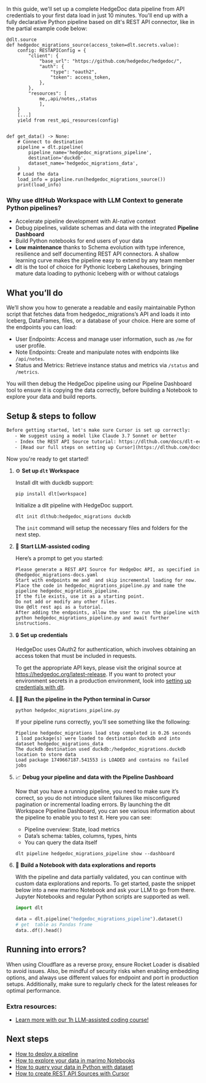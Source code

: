 In this guide, we'll set up a complete HedgeDoc data pipeline from API credentials to your first data load in just 10 minutes. You'll end up with a fully declarative Python pipeline based on dlt's REST API connector, like in the partial example code below:

```python-outcome
@dlt.source
def hedgedoc_migrations_source(access_token=dlt.secrets.value):
    config: RESTAPIConfig = {
        "client": {
            "base_url": "https://github.com/hedgedoc/hedgedoc/",
            "auth": {
                "type": "oauth2",
                "token": access_token,
            },
        },
        "resources": [
            me,,api/notes,,status
            ],
    }
    [...]
    yield from rest_api_resources(config)


def get_data() -> None:
    # Connect to destination
    pipeline = dlt.pipeline(
        pipeline_name='hedgedoc_migrations_pipeline',
        destination='duckdb',
        dataset_name='hedgedoc_migrations_data', 
    )
    # Load the data
    load_info = pipeline.run(hedgedoc_migrations_source())
    print(load_info) 
```

### Why use dltHub Workspace with LLM Context to generate Python pipelines?

- Accelerate pipeline development with AI-native context
- Debug pipelines, validate schemas and data with the integrated **Pipeline Dashboard**
- Build Python notebooks for end users of your data
- **Low maintenance** thanks to Schema evolution with type inference, resilience and self documenting REST API connectors. A shallow learning curve makes the pipeline easy to extend by any team member
- dlt is the tool of choice for Pythonic Iceberg Lakehouses, bringing mature data loading to pythonic Iceberg with or without catalogs

## What you’ll do

We’ll show you how to generate a readable and easily maintainable Python script that fetches data from hedgedoc_migrations’s API and loads it into Iceberg, DataFrames, files, or a database of your choice. Here are some of the endpoints you can load:

- User Endpoints: Access and manage user information, such as `/me` for user profile.
- Note Endpoints: Create and manipulate notes with endpoints like `/api/notes`.
- Status and Metrics: Retrieve instance status and metrics via `/status` and `/metrics`.

You will then debug the HedgeDoc pipeline using our Pipeline Dashboard tool to ensure it is copying the data correctly, before building a Notebook to explore your data and build reports.

## Setup & steps to follow

```default
Before getting started, let's make sure Cursor is set up correctly:
   - We suggest using a model like Claude 3.7 Sonnet or better
   - Index the REST API Source tutorial: https://dlthub.com/docs/dlt-ecosystem/verified-sources/rest_api/ and add it to context as **@dlt rest api**
   - [Read our full steps on setting up Cursor](https://dlthub.com/docs/dlt-ecosystem/llm-tooling/cursor-restapi#23-configuring-cursor-with-documentation)
```

Now you're ready to get started!

1. ⚙️ **Set up `dlt` Workspace**
    
    Install dlt with duckdb support:
    ```shell
    pip install dlt[workspace]
    ```

    Initialize a dlt pipeline with HedgeDoc support.
    ```shell
    dlt init dlthub:hedgedoc_migrations duckdb
    ```

    The `init` command will setup the necessary files and folders for the next step.
    
2. 🤠 **Start LLM-assisted coding**
    
    Here’s a prompt to get you started:
    
    ```prompt
    Please generate a REST API Source for HedgeDoc API, as specified in @hedgedoc_migrations-docs.yaml 
    Start with endpoints me and  and skip incremental loading for now. 
    Place the code in hedgedoc_migrations_pipeline.py and name the pipeline hedgedoc_migrations_pipeline. 
    If the file exists, use it as a starting point. 
    Do not add or modify any other files. 
    Use @dlt rest api as a tutorial. 
    After adding the endpoints, allow the user to run the pipeline with python hedgedoc_migrations_pipeline.py and await further instructions.
    ```

    
3. 🔒 **Set up credentials** 
    
    HedgeDoc uses OAuth2 for authentication, which involves obtaining an access token that must be included in requests.
    
    To get the appropriate API keys, please visit the original source at https://hedgedoc.org/latest-release.
    If you want to protect your environment secrets in a production environment, look into [setting up credentials with dlt](https://dlthub.com/docs/walkthroughs/add_credentials).
    
4. 🏃‍♀️ **Run the pipeline in the Python terminal in Cursor**
    
    ```shell
    python hedgedoc_migrations_pipeline.py
    ```
    
    If your pipeline runs correctly, you’ll see something like the following:
    
    ```shell
    Pipeline hedgedoc_migrations load step completed in 0.26 seconds
    1 load package(s) were loaded to destination duckdb and into dataset hedgedoc_migrations_data
    The duckdb destination used duckdb:/hedgedoc_migrations.duckdb location to store data
    Load package 1749667187.541553 is LOADED and contains no failed jobs
    ```
    
5. 📈 **Debug your pipeline and data with the Pipeline Dashboard**

    Now that you have a running pipeline, you need to make sure it’s correct, so you do not introduce silent failures like misconfigured pagination or incremental loading errors. By launching the dlt Workspace Pipeline Dashboard, you can see various information about the pipeline to enable you to test it. Here you can see:
    - Pipeline overview: State, load metrics
    - Data’s schema: tables, columns, types, hints
    - You can query the data itself
    
    ```shell
    dlt pipeline hedgedoc_migrations_pipeline show --dashboard
    ```
    
6. 🐍 **Build a Notebook with data explorations and reports**

    With the pipeline and data partially validated, you can continue with custom data explorations and reports. To get started, paste the snippet below into a new marimo Notebook and ask your LLM to go from there. Jupyter Notebooks and regular Python scripts are supported as well.

    
    ```python
    import dlt

   data = dlt.pipeline("hedgedoc_migrations_pipeline").dataset()
   # get  table as Pandas frame
   data..df().head()
    ```

## Running into errors?

When using Cloudflare as a reverse proxy, ensure Rocket Loader is disabled to avoid issues. Also, be mindful of security risks when enabling embedding options, and always use different values for endpoint and port in production setups. Additionally, make sure to regularly check for the latest releases for optimal performance.

### Extra resources:

- [Learn more with our 1h LLM-assisted coding course!](https://www.youtube.com/watch?v=GGid70rnJuM)

## Next steps

- [How to deploy a pipeline](https://dlthub.com/docs/walkthroughs/deploy-a-pipeline)
- [How to explore your data in marimo Notebooks](https://dlthub.com/docs/general-usage/dataset-access/marimo)
- [How to query your data in Python with dataset](https://dlthub.com/docs/general-usage/dataset-access/dataset)
- [How to create REST API Sources with Cursor](https://dlthub.com/docs/dlt-ecosystem/llm-tooling/cursor-restapi)
